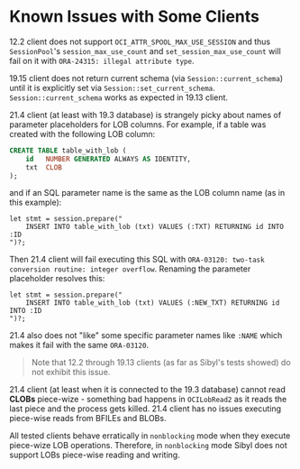 # Known Issues with Some Clients

12.2 client does not support `OCI_ATTR_SPOOL_MAX_USE_SESSION` and thus `SessionPool`'s `session_max_use_count` and `set_session_max_use_count` will fail on it with `ORA-24315: illegal attribute type`.

19.15 client does not return current schema (via `Session::current_schema`) until it is explicitly set via `Session::set_current_schema`. `Session::current_schema` works as expected in 19.13 client.

21.4 client (at least with 19.3 database) is strangely picky about names of parameter placeholders for LOB columns. For example, if a table was created with the following LOB column:

```sql
CREATE TABLE table_with_lob (
    id   NUMBER GENERATED ALWAYS AS IDENTITY,
    txt  CLOB
);
```

and if an SQL parameter name is the same as the LOB column name (as in this example):

```rust,ignore
let stmt = session.prepare("
    INSERT INTO table_with_lob (txt) VALUES (:TXT) RETURNING id INTO :ID
")?;
```

Then 21.4 client will fail executing this SQL with `ORA-03120: two-task conversion routine: integer overflow`. Renaming the parameter placeholder resolves this:

```rust,ignore
let stmt = session.prepare("
    INSERT INTO table_with_lob (txt) VALUES (:NEW_TXT) RETURNING id INTO :ID
")?;
```

21.4 also does not "like" some specific parameter names like `:NAME` which makes it fail with the same `ORA-03120`.

> Note that 12.2 through 19.13 clients (as far as Sibyl's tests showed) do not exhibit this issue.

21.4 client (at least when it is connected to the 19.3 database) cannot read **CLOBs** piece-wize - something bad happens in `OCILobRead2` as it reads the last piece and the process gets killed. 21.4 client has no issues executing piece-wise reads from BFILEs and BLOBs.

All tested clients behave erratically in `nonblocking` mode when they execute piece-wize LOB operations. Therefore, in `nonblocking` mode Sibyl does not support LOBs piece-wise reading and writing.
